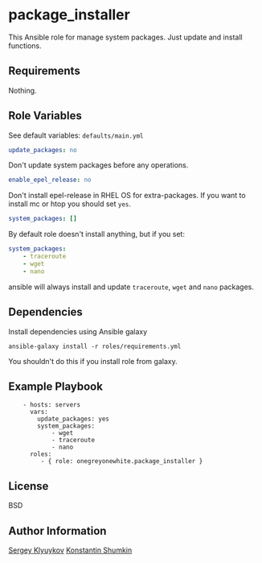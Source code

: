 package_installer
=========

This Ansible role for manage system packages. 
Just update and install functions.

Requirements
------------

Nothing.

Role Variables
--------------

See default variables: `defaults/main.yml`

```yaml
update_packages: no
```
Don't update system packages before any operations.

```yaml
enable_epel_release: no
``` 
Don't install epel-release in RHEL OS for extra-packages.
If you want to install mc or htop you should set `yes`.

```yaml
system_packages: []
```
By default role doesn't install anything, but if you set:
```yaml
system_packages:
    - traceroute
    - wget
    - nano
```
ansible will always install and update `traceroute`,
`wget` and `nano` packages.

## Dependencies

Install dependencies using Ansible galaxy

`ansible-galaxy install -r roles/requirements.yml`

You shouldn't do this if you install role from galaxy.

Example Playbook
----------------

        - hosts: servers
          vars:
            update_packages: yes
            system_packages:
                - wget
                - traceroute
                - nano
          roles:
             - { role: onegreyonewhite.package_installer }

License
-------

BSD

Author Information
------------------

[Sergey Klyuykov](https://github.com/onegreyonewhite)
[Konstantin Shumkin](https://github.com/kotofeych)
